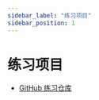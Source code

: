 ```yaml
---
sidebar_label: "练习项目"
sidebar_position: 1
---
```


# 练习项目
- [GitHub 练习仓库](https://github.com/beisi-tech/beisi-start)

